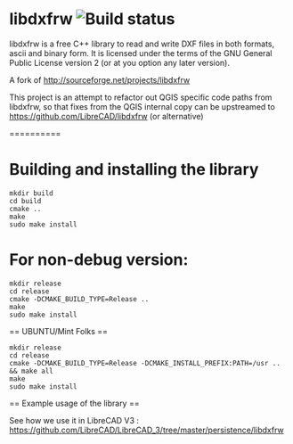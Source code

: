 libdxfrw ![Build status](https://api.travis-ci.org/LibreCAD/libdxfrw.svg?branch=master)
==========

libdxfrw is a free C++ library to read and write DXF files in both formats, ascii and binary form.
 It is licensed under the terms of the GNU General Public License version 2 (or at you option
any later version).


A fork of http://sourceforge.net/projects/libdxfrw


This project is an attempt to refactor out QGIS specific code paths from libdxfrw, so that fixes from the QGIS internal copy can be upstreamed to https://github.com/LibreCAD/libdxfrw (or alternative)

==========

Building and installing the library
==========
```
mkdir build
cd build
cmake ..
make 
sudo make install
```

For non-debug version:
==========

```
mkdir release
cd release
cmake -DCMAKE_BUILD_TYPE=Release ..
make 
sudo make install
```

== UBUNTU/Mint Folks ==

```
mkdir release
cd release
cmake -DCMAKE_BUILD_TYPE=Release -DCMAKE_INSTALL_PREFIX:PATH=/usr .. && make all
make 
sudo make install
```


== Example usage of the library ==

See how we use it in LibreCAD V3 : https://github.com/LibreCAD/LibreCAD_3/tree/master/persistence/libdxfrw
